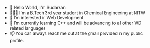 - 👋 Hello World, I'm Sudarsan
- 🧑🏻‍🎓 I'm a B.Tech 3rd year student in Chemical Engineering at NITW
- 👀 I’m interested in Web Development
- 🌱 I’m currently learning C++ and will be advancing to all other WD related languages
- 📫 You can always reach me out at the gmail provided in my public profile.

<!---
theRayBean/theRayBean is a ✨ special ✨ repository because its `README.md` (this file) appears on your GitHub profile.
You can click the Preview link to take a look at your changes.
--->
